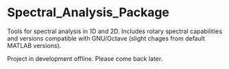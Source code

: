 # Spectral_Analysis_Package
Tools for spectral analysis in 1D and 2D. Includes rotary spectral capabilities and versions compatible with GNU/Octave (slight chages from default MATLAB versions).

Project in development offline. Please come back later.
